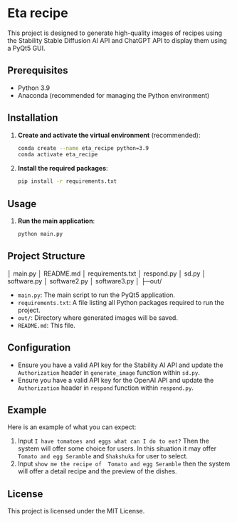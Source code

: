 # Eta recipe

This project is designed to generate high-quality images of recipes using the Stability  Stable Diffusion AI API and ChatGPT API to display them using a PyQt5 GUI.

## Prerequisites

- Python 3.9
- Anaconda (recommended for managing the Python environment)

## Installation

1. **Create and activate the virtual environment** (recommended):
    ```bash
    conda create --name eta_recipe python=3.9
    conda activate eta_recipe
    ```

2. **Install the required packages**:
    ```bash
    pip install -r requirements.txt
    ```

## Usage

1. **Run the main application**:
    ```bash
    python main.py
    ```

## Project Structure

│  main.py
│  README.md
│  requirements.txt
│  respond.py
│  sd.py
│  software.py
│  software2.py
│  software3.py
│
├─out/

- `main.py`: The main script to run the PyQt5 application.
- `requirements.txt`: A file listing all Python packages required to run the project.
- `out/`: Directory where generated images will be saved.
- `README.md`: This file.

## Configuration

- Ensure you have a valid API key for the Stability AI API and update the `Authorization` header in `generate_image` function within `sd.py`.
- Ensure you have a valid API key for the OpenAI  API and update the `Authorization` header in `respond` function within `respond.py`.

## Example

Here is an example of what you can expect:

1. Input  `I have tomatoes and eggs what can I do to eat?` Then the system will offer some choice for users. In this situation it may offer `Tomato and egg Seramble`  and `Shakshuka` for user to select.
2. Input `show me the recipe of  Tomato and egg Seramble` then the system will offer a detail recipe and the preview of the dishes.

## License

This project is licensed under the MIT License.
